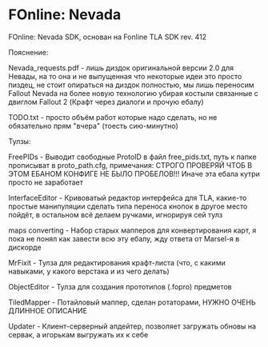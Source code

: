 # FOnline: Nevada
FOnline: Nevada SDK, основан на Fonline TLA SDK rev. 412

Пояснение:

Nevada_requests.pdf - лишь диздок оригинальной версии 2.0 для Невады, на то она и не выпущенная что некоторые идеи это просто пиздец, не стоит опираться на диздок полностью, мы лишь переносим Fallout Nevada на более новую технологию убирая костыли связанные с двиглом Fallout 2 (Крафт через диалоги и прочую ебалу)

TODO.txt - просто объём работ которые надо сделать, но не обязательно прям "вчера" (тоесть сию-минутно)

Тулзы:

FreePIDs - Выводит свободные ProtoID в файл free_pids.txt, путь к папке прописыват в proto_path.cfg, примечания: СТРОГО ПРОВЕРЯЙ ЧТОБ В ЭТОМ ЕБАНОМ КОНФИГЕ НЕ БЫЛО ПРОБЕЛОВ!!! Иначе эта ебала кутри просто не заработает

InterfaceEditor - Кривоватый редактор интерфейса для TLA, какие-то простые манипуляции сделать типа переноса кнопок в другое место пойдёт, в остальном всё делаем ручками, игнорируя сей тулз

maps converting - Набор старых мапперов для конвертирования карт, я пока не понял как завести всю эту ебалу, жду ответа от Marsel-я в дискорде

MrFixit - Тулза для редактирования крафт-листа (что, с какими навыками, у какого верстака и из чего делать)

ObjectEditor - Тулза для создания прототипов (.fopro) предметов

TiledMapper - Потайловый маппер, сделан ротаторами, НУЖНО ОЧЕНЬ ДЛИННОЕ ОПИСАНИЕ 

Updater - Клиент-серверный апдейтер, позволяет загружать обновы на сервак, а игорькам выгружать их к себе

